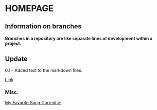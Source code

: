 # HOMEPAGE
## Information on branches
#### Branches in a repository are like separate lines of development within a project.

## Update

0.1 - Added text to the markdown files.

[Link](https://www.mtu.edu)


### Misc.

[My Favorite Song Currently: ](https://youtu.be/KvMY1uzSC1E?si=f3G8YFeXk_jXIcSX)
